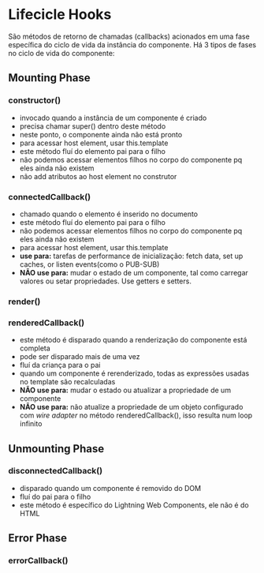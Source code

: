 # Lifecicle Hooks
São métodos de retorno de chamadas (callbacks) acionados em uma fase específica do ciclo de vida da instância do componente. Há 3 tipos de fases no ciclo de vida do componente:
## Mounting Phase
### constructor()
- invocado quando a instância de um componente é criado
- precisa chamar super() dentro deste método
- neste ponto, o componente ainda não está pronto
- para acessar host element, usar this.template
- este método fluí do elemento pai para o filho
- não podemos acessar elementos filhos no corpo do componente pq eles ainda não existem
- não add atributos ao host element no construtor
### connectedCallback()
- chamado quando o elemento é inserido no documento
- este método fluí do elemento pai para o filho
- não podemos acessar elementos filhos no corpo do componente pq eles ainda não existem
- para acessar host element, usar this.template
- **use para:** tarefas de performance de inicialização: fetch data, set up caches, or listen events(como o PUB-SUB) 
- **NÃO use para:** mudar o estado de um componente, tal como carregar valores ou setar propriedades. Use getters e setters.
### render()
### renderedCallback()
- este método é disparado quando a renderização do componente está completa
- pode ser disparado mais de uma vez
- fluí da criança para o pai
- quando um componente é rerenderizado, todas as expressões usadas no template são recalculadas
- **NÃO use para:** mudar o estado ou atualizar a propriedade de um componente
- **NÃO use para:** não atualize a propriedade de um objeto configurado com *wire adapter* no método renderedCallback(), isso resulta num loop infinito
## Unmounting Phase
### disconnectedCallback()
- disparado quando um componente é removido do DOM
- fluí do pai para o filho
- este método é específico do Lightning Web Components, ele não é do HTML
## Error Phase
### errorCallback()